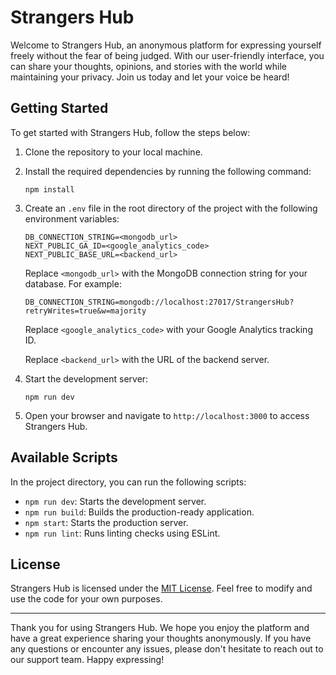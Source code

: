 # Strangers Hub

Welcome to Strangers Hub, an anonymous platform for expressing yourself freely without the fear of being judged. With our user-friendly interface, you can share your thoughts, opinions, and stories with the world while maintaining your privacy. Join us today and let your voice be heard!

## Getting Started

To get started with Strangers Hub, follow the steps below:

1. Clone the repository to your local machine.
2. Install the required dependencies by running the following command:

   ```
   npm install
   ```

3. Create an `.env` file in the root directory of the project with the following environment variables:

   ```
   DB_CONNECTION_STRING=<mongodb_url>
   NEXT_PUBLIC_GA_ID=<google_analytics_code>
   NEXT_PUBLIC_BASE_URL=<backend_url>
   ```

   Replace `<mongodb_url>` with the MongoDB connection string for your database. For example:

   ```
   DB_CONNECTION_STRING=mongodb://localhost:27017/StrangersHub?retryWrites=true&w=majority
   ```

   Replace `<google_analytics_code>` with your Google Analytics tracking ID.

   Replace `<backend_url>` with the URL of the backend server.

4. Start the development server:

   ```
   npm run dev
   ```

5. Open your browser and navigate to `http://localhost:3000` to access Strangers Hub.

## Available Scripts

In the project directory, you can run the following scripts:

- `npm run dev`: Starts the development server.
- `npm run build`: Builds the production-ready application.
- `npm start`: Starts the production server.
- `npm run lint`: Runs linting checks using ESLint.

## License

Strangers Hub is licensed under the [MIT License](LICENSE). Feel free to modify and use the code for your own purposes.

---

Thank you for using Strangers Hub. We hope you enjoy the platform and have a great experience sharing your thoughts anonymously. If you have any questions or encounter any issues, please don't hesitate to reach out to our support team. Happy expressing!
